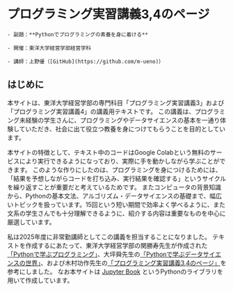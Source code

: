 # プログラミング実習講義3,4のページ

```{epigraph}
- 副題：**Pythonでプログラミングの素養を身に着ける**

- 開催：東洋大学経営学部経営学科

- 講師：上野優（[GitHub](https://github.com/m-ueno)）
```

## はじめに

本サイトは、東洋大学経営学部の専門科目「プログラミング実習講義3」および「プログラミング実習講義4」の講義用テキストです。
この講義は、プログラミング未経験の学生さんに、プログラミングやデータサイエンスの基本を一通り体験していただき、社会に出て役立つ教養を身につけてもらうことを目的としています。

本サイトの特徴として、テキスト中のコードはGoogle Colabという無料のサービスにより実行できるようになっており、実際に手を動かしながら学ぶことができます。
このような作りにしたのは、プログラミングを身につけるためには、「結果を予想しながらコードを打ち込み、実行結果を確認する」というサイクルを繰り返すことが重要だと考えているためです。
またコンピュータの背景知識から、Pythonの基本文法、アルゴリズム・データサイエンスの基礎まで、幅広いトピックを扱っています。15回という短い期間で効率よく学べるように、また文系の学生さんでも十分理解できるように、紹介する内容は重要なものを中心に厳選しています。

私は2025年度に非常勤講師としてこの講義を担当することになりました。
テキストを作成するにあたって、東洋大学経営学部の関勝寿先生が作成された[「Pythonで学ぶプログラミング」](https://sekika.github.io/toyo/python/index.html)、大坪舜先生の[「Pythonで学ぶデータサイエンスの世界」](https://tsuboshun.github.io/begin-python/intro.html)、および木村功作先生の[「プログラミング実習講義3,4のページ」](https://kimusaku.github.io/begin-python-2024/)を参考にしました。
なお本サイトは [Jupyter Book](https://jupyterbook.org/en/stable/intro.html) というPythonのライブラリを用いて作成しています。
